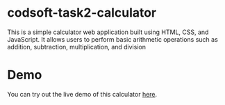 # codsoft-task2-calculator

This is a simple calculator web application built using HTML, CSS, and JavaScript. It allows users to perform basic arithmetic operations such as addition, subtraction, multiplication, and division

# Demo

You can try out the live demo of this calculator [here]( https://anushka200310.github.io/codsoft-task2/).

